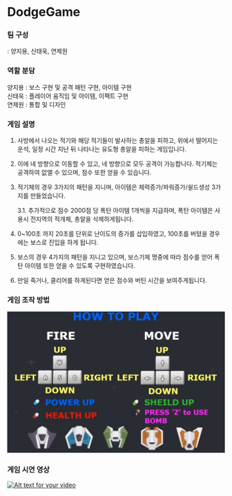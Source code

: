 # DodgeGame

### 팀 구성
: 양지용, 신태욱, 연제원

### 역할 분담
양지용 : 보스 구현 및 공격 패턴 구현, 아이템 구현  
신태욱 : 플레이어 움직임 및 아이템, 이펙트 구현  
연제원 : 통합 및 디자인  

### 게임 설명
1. 사방에서 나오는 적기와 해당 적기들이 발사하는 총알을 피하고, 위에서 떨어지는 운석, 일정 
시간 지난 뒤 나타나는 유도형 총알을 피하는 게임입니다.

2. 이에 네 방향으로 이동할 수 있고, 네 방향으로 모두 공격이 가능합니다. 적기체는 공격하여 
없앨 수 있으며, 점수 또한 얻을 수 있습니다.

3. 적기체의 경우 3가지의 패턴을 지니며, 아이템은 체력증가/파워증가/쉴드생성 3가지를 
만들었습니다.

    3.1. 추가적으로 점수 2000점 당 폭탄 아이템 1개씩을 지급하며, 폭탄 아이템은 사용시 전지역의 
적개체, 총알을 삭제하게됩니다.

4. 0~100초 까지 20초를 단위로 난이도의 증가를 삽입하였고, 100초를 버텼을 경우에는 보스로 
진입을 하게 됩니다.

5. 보스의 경우 4가지의 패턴을 지니고 있으며, 보스기체 명중에 따라 점수를 얻어 폭탄 아이템 
또한 얻을 수 있도록 구현하였습니다.

6. 만일 죽거나, 클리어를 하게된다면 얻은 점수와 버틴 시간을 보여주게됩니다.

### 게임 조작 방법
![ex_screenshot](./how_to_play.jpg)

### 게임 시연 영상
[![Alt text for your video](https://img.youtube.com/vi/jLaCnHAu_4I/0.jpg)](https://youtu.be/jLaCnHAu_4I)
